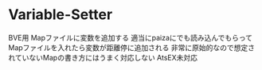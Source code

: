 # Variable-Setter
BVE用
Mapファイルに変数を追加する
適当にpaizaにでも読み込んでもらってMapファイルを入れたら変数が距離停に追加される
非常に原始的なので想定されていないMapの書き方にはうまく対応しない
AtsEX未対応
